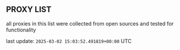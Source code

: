 ## PROXY LIST

all proxies in this list were collected from open sources and tested for functionality

last update: `2025-03-02 15:03:52.491819+00:00` UTC